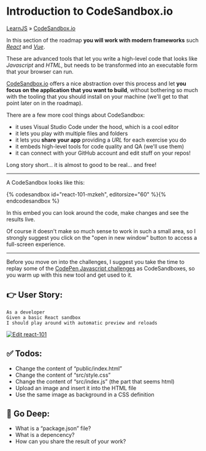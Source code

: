 # Introduction to CodeSandbox.io
[LearnJS](../../README.md) » [CodeSandbox.io](./README.md)

In this section of the roadmap **you will work with modern frameworks** such 
[_React_](https://reactjs.org/) and [_Vue_](https://vuejs.org/).

These are advanced tools that let you write a high-level code that looks like
_Javascript_ and _HTML_, but needs to be transformed into an executable form that
your browser can run.

[CodeSandbox.io](https://codesandbox.io) offers a nice abstraction over this process
and let **you focus on the application that you want to build**, without bothering so
much with the tooling that you should install on your machine (we'll get to that
point later on in the roadmap).

There are a few more cool things about CodeSandbox:

- it uses Visual Studio Code under the hood, which is a cool editor
- it lets you play with multiple files and folders
- it lets you **share your app** providing a _URL_ for each exercise you do
- it embeds high-level tools for code quality and QA (we'll use them)
- it can connect with your GitHub account and edit stuff on your repos!

Long story short... it is almost to good to be real... and free!

---

A CodeSandbox looks like this:

{% codesandbox id="react-101-mzkeh", editorsize="60" %}{% endcodesandbox %}

In this embed you can look around the code, make changes and see the results live.

Of course it doesn't make so much sense to work in such a small area, so I strongly
suggest you click on the "open in new window" button to access a full-screen experience.

---

Before you move on into the challenges, I suggest you take the time to replay some
of the [CodePen Javascript challenges](../codepen/js/README.md) as CodeSandboxes, 
so you warm up with this new tool and get used to it.

## 👉 User Story:

```
As a developer 
Given a basic React sandbox
I should play around with automatic preview and reloads
```

[![Edit react-101](https://codesandbox.io/static/img/play-codesandbox.svg)](https://codesandbox.io/s/react-101-mzkeh?fontsize=14&hidenavigation=1&theme=dark)

## ✅ Todos:

- Change the content of “public/index.html”
- Change the content of “src/style.css”
- Change the content of “src/index.js” (the part that seems html)
- Upload an image and insert it into the HTML file
- Use the same image as background in a CSS definition

## 🔎 Go Deep:

- What is a “package.json” file?
- What is a depencency?
- How can you share the result of your work?
